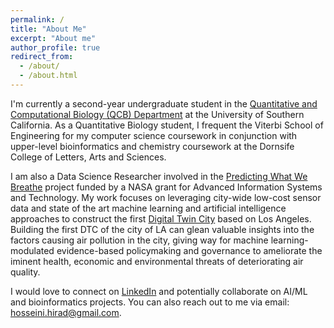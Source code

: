 ```yaml
---
permalink: /
title: "About Me"
excerpt: "About me"
author_profile: true
redirect_from: 
  - /about/
  - /about.html
---
```


I'm currently a second-year undergraduate student in the [Quantitative and Computational Biology (QCB) Department](https://www.qcb-dornsife.usc.edu/) at the University of Southern California. As a Quantitative Biology student, I frequent the Viterbi School of Engineering for my computer science coursework in conjunction with upper-level bioinformatics and chemistry coursework at the Dornsife College of Letters, Arts and Sciences. 

I am also a Data Science Researcher involved in the [Predicting What We Breathe](https://airquality.lacity.org/) project funded by a NASA grant for Advanced Information Systems and Technology. My work focuses on leveraging city-wide low-cost sensor data and state of the art machine learning and artificial intelligence approaches to construct the first [Digital Twin City](https://www.sciencedirect.com/science/article/pii/S2096232021000238) based on Los Angeles. Building the first DTC of the city of LA can glean valuable insights into the factors causing air pollution in the city, giving way for machine learning-modulated evidence-based policymaking and governance to ameliorate the iminent health, economic and environmental threats of deteriorating air quality. 

I would love to connect on [LinkedIn](https://www.linkedin.com/in/hirad-hosseini-1899231b0/) and potentially collaborate on AI/ML and bioinformatics projects. You can also reach out to me via email: [hosseini.hirad@gmail.com](hosseini.hirad@gmail.com).